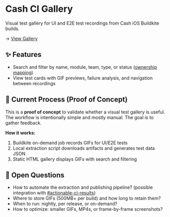 # Cash CI Gallery

Visual test gallery for UI and E2E test recordings from Cash iOS Buildkite builds.

→ [View Gallery](https://priip.github.io/cash-ci-gallery)

## ✨ Features

- Search and filter by name, module, team, type, or status ([ownership mapping](https://docs.google.com/spreadsheets/d/1u3hNvS6JQiBt9_ORCuZaR8IdUxvO-5-AV9utG_cyD9Y/edit?gid=457260210#gid=457260210))
- View test cards with GIF previews, failure analysis, and navigation between recordings

## 🚀 Current Process (Proof of Concept)

This is a **proof of concept** to validate whether a visual test gallery is useful. The workflow is intentionally simple and mostly manual. The goal is to gather feedback.

**How it works:**
1. Buildkite on-demand job records GIFs for UI/E2E tests
2. Local extraction script downloads artifacts and generates test data JSON
3. Static HTML gallery displays GIFs with search and filtering

## 🤔 Open Questions

- How to automate the extraction and publishing pipeline? (possible integration with [#actionable-ci-results](https://www.notion.so/square-seller/Actionable-CI-Results-Home-go-actionable-ci-docs-27d70293beed80919ca8ccc7b897d739))
- Where to store GIFs (500MB+ per build) and how long to retain them?
- When to run: nightly, per release, or on-demand?
- How to optimize: smaller GIFs, MP4s, or frame-by-frame screenshots?